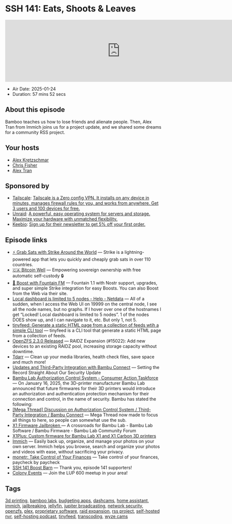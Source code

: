 # SSH 141: Eats, Shoots & Leaves

<iframe src="https://player.fireside.fm/v2/dUlrHQih+DehtyUM-?theme=dark" width="740" height="200" frameborder="0" scrolling="no"></iframe>

* Air Date: 2025-01-24
* Duration: 57 mins 52 secs

## About this episode

Bamboo teaches us how to lose friends and alienate people. Then, Alex Tran from Immich joins us for a project update, and we shared some dreams for a community RSS project.

## Your hosts
* [Alex Kretzschmar](https://selfhosted.show/hosts/alexktz)
* [Chris Fisher](https://selfhosted.show/hosts/chrislas)
* [Alex Tran](https://selfhosted.show/guests/alextran1502)

## Sponsored by

  * [Tailscale](http://tailscale.com/selfhosted): [Tailscale is a Zero config VPN. It installs on any device in minutes, manages firewall rules for you, and works from anywhere. Get 3 users and 100 devices for free. ](http://tailscale.com/selfhosted)
  * [Unraid](https://unraid.net/selfhosted): [A powerful, easy operating system for servers and storage. Maximize your hardware with unmatched flexibility.](https://unraid.net/selfhosted)
  * [Keebio](https://keeb.io/selfhosted): [Sign up for their newsletter to get 5% off your first order.](https://keeb.io/selfhosted)



## Episode links

  * [⚡ Grab Sats with Strike Around the World](https://strike.me/download/ "⚡ Grab Sats with Strike Around the World") — Strike is a lightning-powered app that lets you quickly and cheaply grab sats in over 110 countries.
  * [🇨🇦 Bitcoin Well](https://bitcoinwell.com/referral/jupiter "🇨🇦  Bitcoin Well") — Empowering sovereign ownership with free automatic self-custody 🔒
  * [🎉 Boost with Fountain FM](https://fountain.fm/show/LxGQPEpBqTDLxF4d6qC5 "🎉 Boost with Fountain FM") — Fountain 1.1 with Nostr support, upgrades, and super simple Strike integration for easy Boosts. You can also Boost from the Web via their site.
  * [Local dashboard is limited to 5 nodes - Help - Netdata](https://community.netdata.cloud/t/suddenly-local-dashboard-is-limited-to-5-nodes/7111 "Local dashboard is limited to 5 nodes - Help - Netdata") — All of a sudden, when I access the Web UI on 19999 on the central node, I see all the node names, but no graphs. If I hover over one of the hostnames I get “Locked! Local dashboard is limited to 5 nodes”. 1 of the nodes DOES show up, and I can navigate to it, etc. But only 1, not 5.
  * [tinyfeed: Generate a static HTML page from a collection of feeds wtih a simple CLI tool](https://github.com/TheBigRoomXXL/tinyfeed "tinyfeed: Generate a static HTML page from a collection of feeds wtih a simple CLI tool") — tinyfeed is a CLI tool that generate a static HTML page from a collection of feeds.
  * [OpenZFS 2.3.0 Released](https://github.com/openzfs/zfs/releases/ "OpenZFS 2.3.0 Released") — RAIDZ Expansion (#15022): Add new devices to an existing RAIDZ pool, increasing storage capacity without downtime.
  * [Tdarr](https://home.tdarr.io/ "Tdarr") — Clean up your media libraries, health check files, save space and much more!
  * [Updates and Third-Party Integration with Bambu Connect](https://blog.bambulab.com/updates-and-third-party-integration-with-bambu-connect/ "Updates and Third-Party Integration with Bambu Connect") — Setting the Record Straight About Our Security Update
  * [Bambu Lab Authorization Control System - Consumer Action Taskforce](https://wiki.rossmanngroup.com/wiki/Bambu_Lab_Authorization_Control_System "Bambu Lab Authorization Control System - Consumer Action Taskforce") — On January 16, 2025, the 3D-printer manufacturer Bambu Lab announced that future firmwares for their 3D printers would introduce an authorization and authentication protection mechanism for their connection and control, in the name of security. Bambu has stated the following:
  * [[Mega Thread] Discussion on Authorization Control System / Third-Party Integration / Bambu Connect](https://www.reddit.com/r/BambuLab/comments/1i5xvgc/mega_thread_discussion_on_authorization_control/ "\[Mega Thread\] Discussion on Authorization Control System / Third-Party Integration / Bambu Connect") — Mega Thread now made to focus all things to here, so people can somewhat use the sub. 
  * [X1 Firmware Jailbroken ](https://forum.bambulab.com/t/x1-firmware-jailbroken-a-crossroads-for-bambu-lab/47347 "X1 Firmware Jailbroken ") — A crossroads for Bambu Lab - Bambu Lab Software / Bambu Firmware - Bambu Lab Community Forum
  * [X1Plus: Custom firmware for Bambu Lab X1 and X1 Carbon 3D printers](https://github.com/X1Plus/X1Plus "X1Plus: Custom firmware for Bambu Lab X1 and X1 Carbon 3D printers")
  * [Immich](https://immich.app/ "Immich") — Easily back up, organize, and manage your photos on your own server. Immich helps you browse, search and organize your photos and videos with ease, without sacrificing your privacy.
  * [monetr: Take Control of Your Finances](https://monetr.app/ "monetr: Take Control of Your Finances") — Take control of your finances, paycheck by paycheck
  * [SSH 141 Boost Barn](https://paste.docs.lol/code/ExorciseYeldrings "SSH 141 Boost Barn") — Thank you, episode 141 supporters!
  * [Colony Events](https://colonyevents.com/events/ "Colony Events") — Join the LUP 600 meetup in your area!



## Tags

[3d printing](https://selfhosted.show/tags/3d%20printing), [bamboo labs](https://selfhosted.show/tags/bamboo%20labs), [budgeting apps](https://selfhosted.show/tags/budgeting%20apps), [dashcams](https://selfhosted.show/tags/dashcams), [home assistant](https://selfhosted.show/tags/home%20assistant), [immich](https://selfhosted.show/tags/immich), [jailbreaking](https://selfhosted.show/tags/jailbreaking), [jellyfin](https://selfhosted.show/tags/jellyfin), [jupiter broadcasting](https://selfhosted.show/tags/jupiter%20broadcasting), [network security](https://selfhosted.show/tags/network%20security), [openzfs](https://selfhosted.show/tags/openzfs), [plex](https://selfhosted.show/tags/plex), [proprietary software](https://selfhosted.show/tags/proprietary%20software), [raid expansion](https://selfhosted.show/tags/raid%20expansion), [rss project](https://selfhosted.show/tags/rss%20project), [self-hosted nvr](https://selfhosted.show/tags/self-hosted%20nvr), [self-hosting podcast](https://selfhosted.show/tags/self-hosting%20podcast), [tinyfeed](https://selfhosted.show/tags/tinyfeed), [transcoding](https://selfhosted.show/tags/transcoding), [wyze cams](https://selfhosted.show/tags/wyze%20cams)